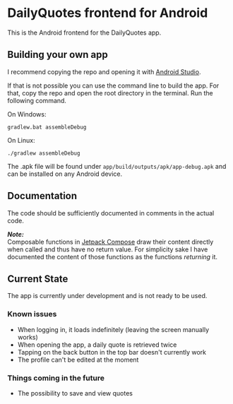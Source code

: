 # DailyQuotes frontend for Android

This is the Android frontend for the DailyQuotes app.

## Building your own app

I recommend copying the repo and opening it with [Android Studio](https://developer.android.com/studio).

If that is not possible you can use the command line to build the app. For that, copy the repo and open the root directory in the terminal.
Run the following command.

On Windows:

	gradlew.bat assembleDebug

On Linux:

	./gradlew assembleDebug

The .apk file will be found under `app/build/outputs/apk/app-debug.apk` and can be installed on any Android device.

## Documentation

The code should be sufficiently documented in comments in the actual code.

***Note:***  
Composable functions in [Jetpack Compose](https://developer.android.com/jetpack/compose) draw their content directly when called and thus have no return value. For simplicity sake I have documented the content of those functions as the functions *returning* it.

## Current State

The app is currently under development and is not ready to be used.

### Known issues

- When logging in, it loads indefinitely (leaving the screen manually works)
- When opening the app, a daily quote is retrieved twice
- Tapping on the back button in the top bar doesn't currently work
- The profile can't be edited at the moment

### Things coming in the future

- The possibility to save and view quotes